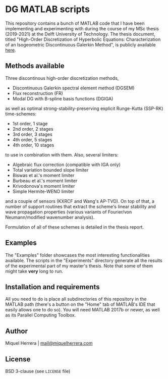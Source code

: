 # DG MATLAB scripts
This repository contains a bunch of MATLAB code that I have been implementing and
experimenting with during the course of my MSc thesis (2019-2021) at the Delft
University of Technology.
The thesis document, titled "High-Order Discretization
of Hyperbolic Equations: Characterization of an Isogeometric Discontinuous
Galerkin Method", is publicly available [here](http://resolver.tudelft.nl/uuid:a013de4a-a869-47ff-a020-98ff5da743cd).

## Methods available
Three discontinous high-order discretization methods,
- Discontinuous Galerkin spectral element method (DGSEM)
- Flux reconstruction (FR)
- Modal DG with B-spline basis functions (DGIGA)

as well as optimal strong-stability-preserving explicit Runge-Kutta (SSP-RK)
time-schemes:
- 1st order, 1 stage
- 2nd order, 2 stages
- 3rd order, 3 stages
- 4th order, 5 stages
- 4th order, 10 stages

to use in combination with them.
Also, several limiters:
- Algebraic flux correction (compatible with IGA only)
- Total variation bounded slope limiter
- Biswas et al.'s moment limiter
- Burbeau et al.'s moment limiter
- Krivodonova's moment limiter
- Simple Hermite-WENO limiter

and a couple of sensors (KXRCF and Wang's AP-TVD).
On top of that, a number of support routines that extract the scheme's linear
stability and wave propagation properties (various variants of Fourier/von Neumann/modified wavenumber
analysis).

Formulation of all of these schemes is detailed in the thesis report.

## Examples
The "Examples" folder showcases the most interesting functionalities available.
The scripts in the "Experiments" directory generate all the results of the experimental part
of my master's thesis. Note that some of them might take **very** long to run.

## Installation and requirements
All you need to do is place all subdirectories of this repository in the MATLAB path
(there's a button on the "Home" tab of MATLAB's IDE that easily allows one
to do so). You will need MATLAB 2017b or newer, as well as its Parallel Computing
Toolbox.

## Author
Miquel Herrera | mail@miquelherrera.com

## License
BSD 3-clause (see `LICENSE` file)
